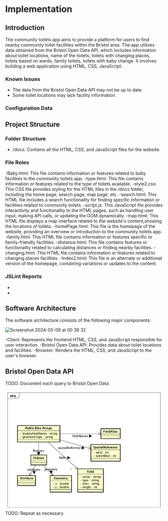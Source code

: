 # Implementation

## Introduction
The community toilets app aims to provide a platform for users to find nearby community toilet facilities within the Bristol area. The app utilizes data obtained from the Bristol Open Data API, which includes information about toilet locations, name of the toilets, toilets with changing places, toilets based on wards, family toilets, toilets with baby change. It involves building a web application using  HTML, CSS, JavaScript.
### Known Issues
- The data from the Bristol Open Data API may not be up to date.
- Some toilet locations may lack facility information.
### Configuration Data


## Project Structure

### Folder Structure
- /docs: Contains all the HTML, CSS, and JavaScript files for the website.

### File Roles
-Baby.html: This file contains information or features related to baby facilities in the community toilets app.
-type.html: This file contains information or features related to the type of toilets available.
-style2.css: This CSS file provides styling for the HTML files in the /docs folder, including the home page, search page, map page, etc.
-search.html: This HTML file includes a search functionality for finding specific information or facilities related to community toilets.
-script.js: This JavaScript file provides interactivity and functionality to the HTML pages, such as handling user input, making API calls, or updating the DOM dynamically.
-map.html: This HTML file displays a map interface related to the website's content,showing the locations of toilets.
-homePage.html: This file is the homepage of the website, providing an overview or introduction to the community toilets app.
-family.html: This HTML file contains information or features specific to family-friendly facilities.
-distance.html: This file contains features or functionality related to calculating distances or finding nearby facilities.
-changing.html: This HTML file contains information or features related to changing places facilities.
-Index2.html: This file is an alternate or additional version of the homepage, containing variations or updates to the content.

### JSLint Reports
-
-
## Software Architecture
The software architecture consists of the following major components:

<img width="661" alt="Screenshot 2024-05-09 at 00 39 32" src="https://github.com/ZainabMB/ZainabMB.github.io/assets/148769002/8691ed9e-60b4-4b49-a590-a86420833a5c">

-Client: Represents the frontend HTML, CSS, and JavaScript responsible for user interaction.
-Bristol Open Data API: Provides data about toilet locations and facilities.
-Browser: Renders the HTML, CSS, and JavaScript to the user's browser.

## Bristol Open Data API
TODO: Document each query to Bristol Open Data

![UML Class diagrams representing JSON query results](images/class1.png)
TODO: Repeat as necessary
